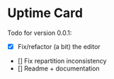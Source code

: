 # Uptime Card

Todo for version 0.0.1:

- [X] Fix/refactor (a bit) the editor
- [] Fix repartition inconsistency
- [] Readme + documentation
